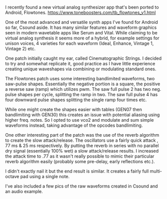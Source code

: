 I recently found a new virtual analog synthesizer app that's been ported to Android, Flowtones. https://www.toneboosters.com/tb_flowtones_v1.html

One of the most advanced and versatile synth apps I've found for Android so far, Csound aside. It has many similar features and waveform graphics seen in modern wavetable apps like Serum and Vital. While claiming to be virtual analog synthesis it seems more of a hybrid, for example settings for unison voices, 4 varieties for each waveform (Ideal, Enhance, Vintage 1, Vintage 2) etc.

One patch initially caught my ear, called Cinematographic Strings. I decided to try and somewhat replicate it, good practice as I have little experience creating unique waveshapes via combining or modulating standard ones.

The Flowtones patch uses some interesting bandlimited waveforms, two saw-pulse shapes. Essentially the negative portion is a square, the positive a reverse saw (ramp) which utilizes pwm. The saw full pulse 2 has two neg. pulse shapes per cycle, splitting the ramp in two. The saw full pulse 4 has four downward pulse shapes splitting the single ramp four times etc.

While one might create the shapes easier with tables (GEN07 then bandlimiting with GEN30) this creates an issue with potential aliasing using higher freq. notes. So I opted to use vco2 and modulate and sum simple waveforms instead, taking advantage of the opcodes bandlimiting.

One other interesting part of the patch was the use of the reverb algorithm to create the slow attack/release. The oscillators use a fairly quick attack , 77 ms & 25 ms respectively. By putting the reverb in series with no parallel dry signal (essentially 100% wet) a slow attack/release results. I increased the attack time to .77 as it wasn't really possible to mimic their particular reverb algorithm easily (probably some pre-delay, early reflections etc.).

I didn't exactly nail it but the end result is similar. It creates a fairly full multi-octave pad using a single note.

I've also included a few pics of the raw waveforms created in Csound and an audio example.
